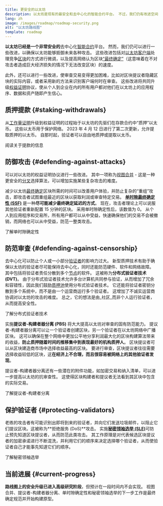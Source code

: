 ```yaml
---
title: 更安全的以太坊
description: 以太坊是现有的最安全和去中心化的智能合约平台。 不过，我们仍有改进空间，从而确保以太坊能够抵御未来任何程度的攻击。
lang: zh
image: /images/roadmap/roadmap-security.png
alt: "以太坊路线图"
template: roadmap
---
```


**以太坊已经是一个非常安全的**去中心化[智能合约](/glossary/#smart-contract)平台。 然而，我们仍可以进行一些改进，以确保以太坊能够抵御未来各种攻击。 这些改进包括对[以太坊客户端](/glossary/#consensus-client)处理竞争[区块](/glossary/#block)的方式进行微调，以及提高网络认为区块[“最终确定”](/developers/docs/consensus-mechanisms/pos/#finality)（这意味着在不对攻击者造成巨大经济损失的情况下无法改变区块）的速度。

此外，还可以进行一些改进，使审查交易变得更加困难，比如对区块提议者隐藏区块的实际内容，或者采用新的方法来识别客户端何时在审查。 这些改进将共同升级[权益证明](/glossary/#pos)协议，使从个人到企业在内的所有用户都对他们在以太坊上的应用程序、数据和资产随即产生信心。

## 质押提款 {#staking-withdrawals}

从[工作量证明](/glossary/#pow)升级到权益证明的过程始于以太坊的先驱们在存款合约中“质押”以太币。 这些以太币用于保护网络。 2023 年 4 月 12 日进行了第二次更新，允许提取质押的以太币。 自那时起，验证者可以自由地质押或提取以太币。

<ButtonLink variant="outline-color" href="/staking/withdrawals/">阅读关于提款的信息</ButtonLink>

## 防御攻击 {#defending-against-attacks}

可以对以太坊的权益证明协议进行一些改进。 其中一项称为[视图合并](https://ethresear.ch/t/view-merge-as-a-replacement-for-proposer-boost/13739) - 这是一种更安全的[分叉](/glossary/#fork)选择算法，可以增加实施某些复杂攻击的难度。

减少以太坊[最终确定](/glossary/#finality)区块所需的时间可以改善用户体验，并防止复杂的“重组”攻击，即攻击者试图重组最近的区块以获取利润或审查特定交易。 [**单时隙最终确定性 (SSF)**](/roadmap/single-slot-finality/) 是一种**尽可能减少最终确定延迟的方式**。 现在，攻击者理论上可以说服其他验证者重新配置 15 分钟的区块。 采用单时隙确定性后，该数值为 0。 从个人到应用程序和交易所，所有用户都可以从中受益，快速确保他们的交易不会被撤销，而网络也可以从中受益，防范一整类攻击。

<ButtonLink variant="outline-color" href="/roadmap/single-slot-finality/">了解单时隙确定性</ButtonLink>

## 防范审查 {#defending-against-censorship}

去中心化可以防止个人或一小部分[验证者](/glossary/#validator)的影响力过大。 新型质押技术有助于确保以太坊的验证者尽可能保持去中心化，同时还能防范硬件、软件和网络故障。 其中包括将验证者责任分散到多个[节点](/glossary/#node)的软件。 这被称为**分布式验证者技术 (DVT)**。 由于分布式验证者技术允许多台计算机共同参与验证，从而增加了冗余和容错性，因此我们鼓励[质押池](/glossary/#staking-pool)使用分布式验证者技术。 它还能将验证者密钥分散到多个系统中，而不是由一个运营商运行多个验证者。 这增加了不诚实运营商协调对以太坊的攻击的难度。 总之，它的想法是由_社区_而非个人运行验证者，从而提高安全性。

<ButtonLink variant="outline-color" href="/staking/dvt/">了解分布式验证者技术</ButtonLink>

实施**提议者-构建者器分离 (PBS)** 将大大提高以太坊对审查的固有防范能力。 提议者-构建者器分离可以让一个验证者创建区块，另一个验证者在以太坊网络中广播区块。 这可以确保在整个网络中更加公平地分享利润最大化的区块构建算法带来的收益，**防止质押随着时间的推移集中到表现最好的机构质押人**。 区块提议者可以从区块建造商市场中选择收益最高的区块。 要进行审查，区块提议者往往需要选择收益较低的区块，这**在经济上不合理，而且很容易被网络上的其他验证者发现**。

提议者-构建者器分离还有一些潜在的附件功能，如加密交易和纳入清单，可以进一步提高以太坊的抗审查性。 这使得区块构建者和提议者无法看到其区块中包含的实际交易。

<ButtonLink variant="outline-color" href="/roadmap/pbs/">了解提议者-构建者分离</ButtonLink>

## 保护验证者 {#protecting-validators}

老练的攻击者有可能识别出即将到来的验证者，并向它们发送垃圾邮件，以阻止它们提议区块。这被称为**拒绝服务 (DoS)**攻击。 实施[**秘密领袖选举 (SLE)**](/roadmap/secret-leader-election)可防止预先知道区块提议者，从而防范此类攻击。 其工作原理是对代表候选区块提议者的加密承诺进行不断混洗，并利用它们的顺序来决定选择哪个验证者，从而使验证者自己才能事先知道它们的顺序。

<ButtonLink variant="outline-color" href="/roadmap/secret-leader-election">了解秘密领袖选举</ButtonLink>

## 当前进展 {#current-progress}

**路线图上的安全升级已进入高级研究阶段**，但预计在一段时间内不会实现。 视图合并、提议者-构建者器分离、单时隙确定性和秘密领袖选举的下一步工作是最终确定规范并开始构建原型。
